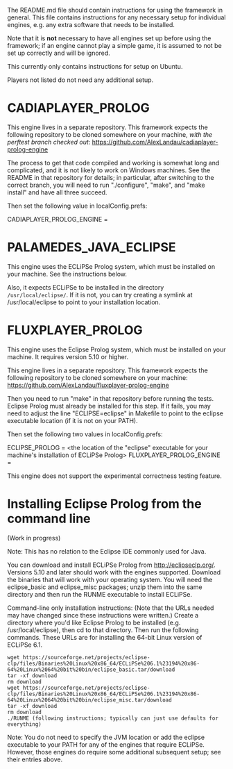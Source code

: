 The README.md file should contain instructions for using the framework in general. This file contains instructions
for any necessary setup for individual engines, e.g. any extra software that needs to be installed.

Note that it is __not__ necessary to have all engines set up before using the framework; if an engine
cannot play a simple game, it is assumed to not be set up correctly and will be ignored.

This currently only contains instructions for setup on Ubuntu.

Players not listed do not need any additional setup.

CADIAPLAYER_PROLOG
==================

This engine lives in a separate repository. This framework expects the following repository to be cloned somewhere on your machine, *with the perftest branch checked out*: https://github.com/AlexLandau/cadiaplayer-prolog-engine

The process to get that code compiled and working is somewhat long and complicated, and it is not likely to work on Windows machines. See the README in that repository for details; in particular, after switching to the correct branch, you will need to run "./configure", "make", and "make install" and have all three succeed.

Then set the following value in localConfig.prefs:

CADIAPLAYER_PROLOG_ENGINE = <the location of the cadiaplayer-prolog-engine repository on your machine>

PALAMEDES_JAVA_ECLIPSE
======================

This engine uses the ECLiPSe Prolog system, which must be installed on your machine. See the instructions below.

Also, it expects ECLiPSe to be installed in the directory `/usr/local/eclipse/`. If it is not, you can try creating a symlink at /usr/local/eclipse to point to your installation location.

FLUXPLAYER_PROLOG
=================

This engine uses the Eclipse Prolog system, which must be installed on your machine. It requires version 5.10 or higher.

This engine lives in a separate repository. This framework expects the following repository to be cloned somewhere on your machine: https://github.com/AlexLandau/fluxplayer-prolog-engine

Then you need to run "make" in that repository before running the tests. Eclipse Prolog must already be installed for this step. If it fails, you may need to adjust the line "ECLIPSE=eclipse" in Makefile to point to the eclipse executable location (if it is not on your PATH).

Then set the following two values in localConfig.prefs:

ECLIPSE_PROLOG = <the location of the "eclipse" executable for your machine's installation of ECLiPSe Prolog>
FLUXPLAYER_PROLOG_ENGINE = <the location of the fluxplayer-prolog-engine repository on your machine>

This engine does not support the experimental correctness testing feature.

Installing Eclipse Prolog from the command line
===============================================

(Work in progress)

Note: This has no relation to the Eclipse IDE commonly used for Java.

You can download and install ECLiPSe Prolog from http://eclipseclp.org/. Versions 5.10 and later should work with the engines supported. Download the binaries that will work with your operating system. You will need the eclipse_basic and eclipse_misc packages; unzip them into the same directory and then run the RUNME executable to install ECLiPSe.

Command-line only installation instructions: (Note that the URLs needed may have changed since these instructions were written.) Create a directory where you'd like Eclipse Prolog to be installed (e.g. /usr/local/eclipse), then cd to that directory. Then run the following commands. These URLs are for installing the 64-bit Linux version of ECLiPSe 6.1.

```
wget https://sourceforge.net/projects/eclipse-clp/files/Binaries%20Linux%20x86_64/ECLiPSe%206.1%23194%20x86-64%20Linux%2064%20bit%20bin/eclipse_basic.tar/download
tar -xf download
rm download
wget https://sourceforge.net/projects/eclipse-clp/files/Binaries%20Linux%20x86_64/ECLiPSe%206.1%23194%20x86-64%20Linux%2064%20bit%20bin/eclipse_misc.tar/download
tar -xf download
rm download
./RUNME (following instructions; typically can just use defaults for everything)
```

Note: You do not need to specify the JVM location or add the eclipse executable to your PATH for any of the engines that require ECLiPSe. However, those engines do require some additional subsequent setup; see their entries above.
